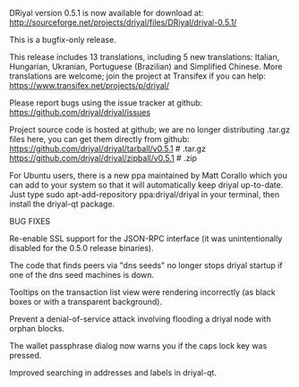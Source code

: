 DRiyal version 0.5.1 is now available for download at:
http://sourceforge.net/projects/driyal/files/DRiyal/driyal-0.5.1/

This is a bugfix-only release.

This release includes 13 translations, including 5 new translations:
Italian, Hungarian, Ukranian, Portuguese (Brazilian) and Simplified Chinese.
More translations are welcome; join the project at Transifex if you can help:
https://www.transifex.net/projects/p/driyal/

Please report bugs using the issue tracker at github:
https://github.com/driyal/driyal/issues

Project source code is hosted at github; we are no longer
distributing .tar.gz files here, you can get them
directly from github:
https://github.com/driyal/driyal/tarball/v0.5.1  # .tar.gz
https://github.com/driyal/driyal/zipball/v0.5.1  # .zip

For Ubuntu users, there is a new ppa maintained by Matt Corallo which
you can add to your system so that it will automatically keep
driyal up-to-date.  Just type
sudo apt-add-repository ppa:driyal/driyal
in your terminal, then install the driyal-qt package.


BUG FIXES

Re-enable SSL support for the JSON-RPC interface (it was unintentionally
disabled for the 0.5.0 release binaries).

The code that finds peers via "dns seeds" no longer stops driyal startup
if one of the dns seed machines is down.

Tooltips on the transaction list view were rendering incorrectly (as black boxes
or with a transparent background).

Prevent a denial-of-service attack involving flooding a driyal node with
orphan blocks.

The wallet passphrase dialog now warns you if the caps lock key was pressed.

Improved searching in addresses and labels in driyal-qt.
